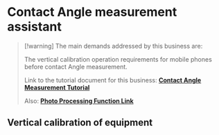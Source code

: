 # Contact Angle measurement assistant

> [!warning] The main demands addressed by this business are:
> 
> The vertical calibration operation requirements for mobile phones before contact Angle measurement.
> 
> Link to the tutorial document for this business: [**Contact Angle Measurement Tutorial**](index.md#_2-vertical-calibration-of-equipment)
> 
> Also: [**Photo Processing Function Link**](drop-pic-process.md)

## Vertical calibration of equipment

<!-- 垂直校准组件 -->
<VerticalCalibration />
